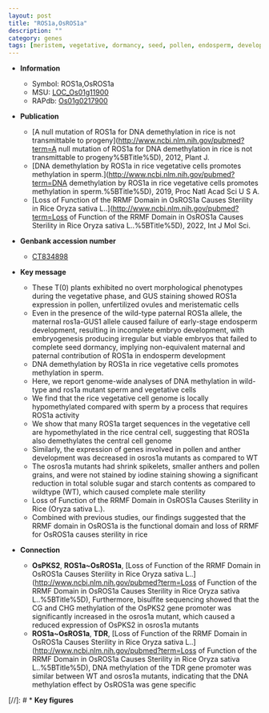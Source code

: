 ```yaml
---
layout: post
title: "ROS1a,OsROS1a"
description: ""
category: genes
tags: [meristem, vegetative, dormancy, seed, pollen, endosperm, development, anther, sterility, starch, sugar, anther development, male sterility]
---
```


* **Information**  
    + Symbol: ROS1a,OsROS1a  
    + MSU: [LOC_Os01g11900](http://rice.uga.edu/cgi-bin/ORF_infopage.cgi?orf=LOC_Os01g11900)  
    + RAPdb: [Os01g0217900](https://rapdb.dna.affrc.go.jp/locus/?name=Os01g0217900)  

* **Publication**  
    + [A null mutation of ROS1a for DNA demethylation in rice is not transmittable to progeny](http://www.ncbi.nlm.nih.gov/pubmed?term=A null mutation of ROS1a for DNA demethylation in rice is not transmittable to progeny%5BTitle%5D), 2012, Plant J.
    + [DNA demethylation by ROS1a in rice vegetative cells promotes methylation in sperm.](http://www.ncbi.nlm.nih.gov/pubmed?term=DNA demethylation by ROS1a in rice vegetative cells promotes methylation in sperm.%5BTitle%5D), 2019, Proc Natl Acad Sci U S A.
    + [Loss of Function of the RRMF Domain in OsROS1a Causes Sterility in Rice Oryza sativa L..](http://www.ncbi.nlm.nih.gov/pubmed?term=Loss of Function of the RRMF Domain in OsROS1a Causes Sterility in Rice Oryza sativa L..%5BTitle%5D), 2022, Int J Mol Sci.

* **Genbank accession number**  
    + [CT834898](http://www.ncbi.nlm.nih.gov/nuccore/CT834898)

* **Key message**  
    + These T(0) plants exhibited no overt morphological phenotypes during the vegetative phase, and GUS staining showed ROS1a expression in pollen, unfertilized ovules and meristematic cells
    + Even in the presence of the wild-type paternal ROS1a allele, the maternal ros1a-GUS1 allele caused failure of early-stage endosperm development, resulting in incomplete embryo development, with embryogenesis producing irregular but viable embryos that failed to complete seed dormancy, implying non-equivalent maternal and paternal contribution of ROS1a in endosperm development
    + DNA demethylation by ROS1a in rice vegetative cells promotes methylation in sperm.
    + Here, we report genome-wide analyses of DNA methylation in wild-type and ros1a mutant sperm and vegetative cells
    + We find that the rice vegetative cell genome is locally hypomethylated compared with sperm by a process that requires ROS1a activity
    + We show that many ROS1a target sequences in the vegetative cell are hypomethylated in the rice central cell, suggesting that ROS1a also demethylates the central cell genome
    + Similarly, the expression of genes involved in pollen and anther development was decreased in osros1a mutants as compared to WT
    + The osros1a mutants had shrink spikelets, smaller anthers and pollen grains, and were not stained by iodine staining showing a significant reduction in total soluble sugar and starch contents as compared to wildtype (WT), which caused complete male sterility
    + Loss of Function of the RRMF Domain in OsROS1a Causes Sterility in Rice (Oryza sativa L.).
    + Combined with previous studies, our findings suggested that the RRMF domain in OsROS1a is the functional domain and loss of RRMF for OsROS1a causes sterility in rice

* **Connection**  
    + __OsPKS2__, __ROS1a~OsROS1a__, [Loss of Function of the RRMF Domain in OsROS1a Causes Sterility in Rice Oryza sativa L..](http://www.ncbi.nlm.nih.gov/pubmed?term=Loss of Function of the RRMF Domain in OsROS1a Causes Sterility in Rice Oryza sativa L..%5BTitle%5D),  Furthermore, bisulfite sequencing showed that the CG and CHG methylation of the OsPKS2 gene promoter was significantly increased in the osros1a mutant, which caused a reduced expression of OsPKS2 in osros1a mutants
    + __ROS1a~OsROS1a__, __TDR__, [Loss of Function of the RRMF Domain in OsROS1a Causes Sterility in Rice Oryza sativa L..](http://www.ncbi.nlm.nih.gov/pubmed?term=Loss of Function of the RRMF Domain in OsROS1a Causes Sterility in Rice Oryza sativa L..%5BTitle%5D),  DNA methylation of the TDR gene promoter was similar between WT and osros1a mutants, indicating that the DNA methylation effect by OsROS1a was gene specific

[//]: # * **Key figures**  


